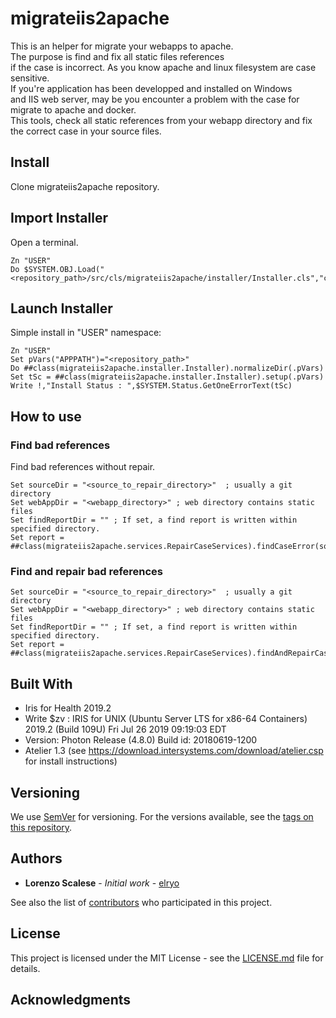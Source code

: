 # migrateiis2apache

This is an helper for migrate your webapps to apache.  
The purpose is find and fix all static files references  
if the case is incorrect.  As you know apache and linux filesystem are case sensitive.  
If you're application has been developped and installed on Windows  
and IIS web server, may be you encounter a problem with the case for migrate to apache and docker.  
This tools, check all static references from your webapp directory and fix the correct case in your source files.  


## Install

Clone migrateiis2apache repository.  

## Import Installer

Open a terminal.  

```
Zn "USER"
Do $SYSTEM.OBJ.Load("<repository_path>/src/cls/migrateiis2apache/installer/Installer.cls","ck")
```
## Launch Installer

Simple install in "USER" namespace:

```
Zn "USER"
Set pVars("APPPATH")="<repository_path>"
Do ##class(migrateiis2apache.installer.Installer).normalizeDir(.pVars)
Set tSc = ##class(migrateiis2apache.installer.Installer).setup(.pVars)
Write !,"Install Status : ",$SYSTEM.Status.GetOneErrorText(tSc)
```


## How to use

### Find bad references

Find bad references without repair.

```
Set sourceDir = "<source_to_repair_directory>"	; usually a git directory 
Set webAppDir = "<webapp_directory>" ; web directory contains static files
Set findReportDir = "" ; If set, a find report is written within specified directory.
Set report = ##class(migrateiis2apache.services.RepairCaseServices).findCaseError(sourceDir,webAppDir,,,findReportDir)
```

### Find and repair bad references


```
Set sourceDir = "<source_to_repair_directory>"	; usually a git directory 
Set webAppDir = "<webapp_directory>" ; web directory contains static files
Set findReportDir = "" ; If set, a find report is written within specified directory.
Set report = ##class(migrateiis2apache.services.RepairCaseServices).findAndRepairCaseError(sourceDir,webAppDir,,,findReportDir)
```

## Built With

* Iris for Health 2019.2
* Write $zv : IRIS for UNIX (Ubuntu Server LTS for x86-64 Containers) 2019.2 (Build 109U) Fri Jul 26 2019 09:19:03 EDT
* Version: Photon Release (4.8.0) Build id: 20180619-1200
* Atelier 1.3 (see https://download.intersystems.com/download/atelier.csp for install instructions)

## Versioning

We use [SemVer](http://semver.org/) for versioning. For the versions available, see the [tags on this repository](https://github.com/elryo/migrateiis2apache/tags). 

## Authors

* **Lorenzo Scalese** - *Initial work* - [elryo](https://github.com/elryo)

See also the list of [contributors](https://github.com/elryo/migrateiis2apache/contributors) who participated in this project.  

## License

This project is licensed under the MIT License - see the [LICENSE.md](LICENSE.md) file for details.  

## Acknowledgments

